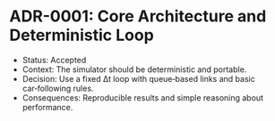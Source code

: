 # ADR-0001: Core Architecture and Deterministic Loop

- Status: Accepted
- Context: The simulator should be deterministic and portable.
- Decision: Use a fixed Δt loop with queue‑based links and basic car‑following rules.
- Consequences: Reproducible results and simple reasoning about performance.
